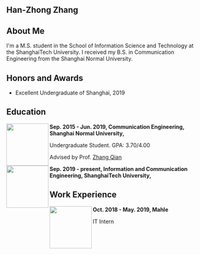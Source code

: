 ## Han-Zhong Zhang


## About Me
I'm a M.S. student in the School of Information Science and Technology at the ShanghaiTech University. I received my B.S. in Communication Engineering from the Shanghai Normal University.


## Honors and Awards
- Excellent Undergraduate of Shanghai, 2019

## Education

<img src="http://5b0988e595225.cdn.sohucs.com/images/20180511/17fea0904f5b489db13a42fc2c14394c.jpeg" width = "110" height = "110" div align=left />
<strong>Sep. 2015 - Jun. 2019, Communication Engineering, Shanghai Normal University,</strong>

Undergraduate Student. GPA: 3.70/4.00

Advised by Prof. [Zhang Qian](http://xxjd.shnu.edu.cn/86/8e/c15561a362126/page.htm)

<img src="http://edu.online.sh.cn/education/gb/content/attachement/jpeg/site1/20190422/IMGd43d7e5f355650590517281.jpeg" width = "110" height = "110" div align=left />
<strong>Sep. 2019 - present, Information and Communication Engineering, ShanghaiTech University,</strong>

## Work Experience

<img src="https://www.mahle-aftermarket.com/media/homepage/facelift/mahle-aftermarket/mahle_r_textimage.jpg" width = "110" height = "110" div align=left />
<strong>Oct. 2018 - May. 2019, Mahle</strong>

IT Intern

